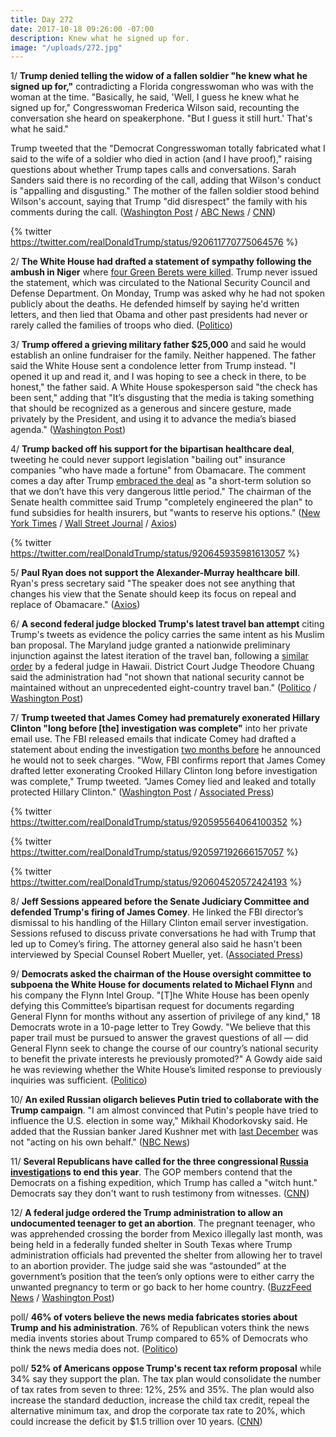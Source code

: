 ```yaml
---
title: Day 272
date: 2017-10-18 09:26:00 -07:00
description: Knew what he signed up for.
image: "/uploads/272.jpg"
---
```


1/ **Trump denied telling the widow of a fallen soldier "he knew what he signed up for,"** contradicting a Florida congresswoman who was with the woman at the time. "Basically, he said, 'Well, I guess he knew what he signed up for," Congresswoman Frederica Wilson said, recounting the conversation she heard on speakerphone. "But I guess it still hurt.' That's what he said." 

Trump tweeted that the "Democrat Congresswoman totally fabricated what I said to the wife of a soldier who died in action (and I have proof)," raising questions about whether Trump tapes calls and conversations. Sarah Sanders said there is no recording of the call, adding that Wilson's conduct is "appalling and disgusting." The mother of the fallen soldier stood behind Wilson's account, saying that Trump "did disrespect" the family with his comments during the call. ([Washington Post](https://www.washingtonpost.com/news/post-politics/wp/2017/10/18/totally-fabricated-trump-disputes-congresswomans-depiction-of-his-exchange-with-soldiers-widow/) / [ABC News](http://abcnews.go.com/Politics/trump-denies-telling-widow-fallen-soldier-knew-signed/story?id=50549664) / [CNN](http://www.cnn.com/2017/10/18/politics/donald-trump-myeshia-johnson-recording/index.html))

{% twitter https://twitter.com/realDonaldTrump/status/920611770775064576 %}

2/ **The White House had drafted a statement of sympathy following the ambush in Niger** where [four Green Berets were killed](https://whatthefuckjusthappenedtoday.com/2017/10/17/day-271/#3-trump-falsely-claimed-that-obama-d). Trump never issued the statement, which was circulated to the National Security Council  and Defense Department. On Monday, Trump was asked why he had not spoken publicly about the deaths. He defended himself by saying he'd written letters, and then lied that Obama and other past presidents had never or rarely called the families of troops who died. ([Politico](http://www.politico.com/story/2017/10/18/trump-niger-condolence-statement-243917))

3/ **Trump offered a grieving military father $25,000** and said he would establish an online fundraiser for the family. Neither happened. The father said the White House sent a condolence letter from Trump instead. "I opened it up and read it, and I was hoping to see a check in there, to be honest," the father said. A White House spokesperson said "the check has been sent," adding that "It’s disgusting that the media is taking something that should be recognized as a generous and sincere gesture, made privately by the President, and using it to advance the media’s biased agenda." ([Washington Post](https://www.washingtonpost.com/world/national-security/trump-offered-a-grieving-military-father-25000-in-a-call-but-didnt-follow-through/2017/10/18/8d4cbc8c-b43a-11e7-be94-fabb0f1e9ffb_story.html))

4/ **Trump backed off his support for the bipartisan healthcare deal**, tweeting he could never support legislation "bailing out" insurance companies "who have made a fortune" from Obamacare. The comment comes a day after Trump [embraced the deal](https://whatthefuckjusthappenedtoday.com/2017/10/17/day-271/#5-senators-have-agreed-in-principle) as "a short-term solution so that we don’t have this very dangerous little period." The chairman of the Senate health committee said Trump "completely engineered the plan" to fund subsidies for health insurers, but "wants to reserve his options." ([New York Times](https://www.nytimes.com/2017/10/18/us/politics/trump-obamacare-subsidies-tweet-opposition.html) / [Wall Street Journal](https://www.wsj.com/articles/trump-signals-opposition-to-bipartisan-health-care-deal-1508338881) / [Axios](https://www.axios.com/alexander-trump-engineered-bipartisan-health-bill-2498029679.html))

{% twitter https://twitter.com/realDonaldTrump/status/920645935981613057 %}

5/ **Paul Ryan does not support the Alexander-Murray healthcare bill**. Ryan's press secretary said "The speaker does not see anything that changes his view that the Senate should keep its focus on repeal and replace of Obamacare." ([Axios](https://www.axios.com/paul-ryan-comes-out-against-alexander-murray-health-bill-2498070386.html))

6/ **A second federal judge blocked Trump's latest travel ban attempt** citing Trump's tweets as evidence the policy carries the same intent as his Muslim ban proposal. The Maryland judge granted a nationwide preliminary injunction against the latest iteration of the travel ban, following a [similar order](https://whatthefuckjusthappenedtoday.com/2017/10/17/day-271/#10-a-federal-judge-in-hawaii-has-blo) by a federal judge in Hawaii. District Court Judge Theodore Chuang said the administration had "not shown that national security cannot be maintained without an unprecedented eight-country travel ban." ([Politico](http://www.politico.com/story/2017/10/18/trump-travel-ban-maryland-judge-blocks-243901) / [Washington Post](https://www.washingtonpost.com/world/national-security/second-judge-rules-against-latest-travel-ban-saying-trumps-own-words-show-it-was-aimed-at-muslims/2017/10/18/5ecdaa44-b3ed-11e7-9e58-e6288544af98_story.html))

7/ **Trump tweeted that James Comey had prematurely exonerated Hillary Clinton "long before \[the\] investigation was complete"** into her private email use. The FBI released emails that indicate Comey had drafted a statement about ending the investigation [two months before](https://whatthefuckjusthappenedtoday.com/2017/09/01/day-225/#2-senate-republicans-accused-comey-o) he announced he would not to seek charges. "Wow, FBI confirms report that James Comey drafted letter exonerating Crooked Hillary Clinton long before investigation was complete," Trump tweeted. "James Comey lied and leaked and totally protected Hillary Clinton." ([Washington Post](https://www.washingtonpost.com/news/post-politics/wp/2017/10/18/trump-asks-whether-james-comey-was-truthful-about-clinton-probe/) / [Associated Press](https://apnews.com/1b526916a1de4faa999557d5f214971b/Trump-says-Comey-knew-he-was-going-to-exonerate-Clinton))

{% twitter https://twitter.com/realDonaldTrump/status/920595564064100352 %}

{% twitter https://twitter.com/realDonaldTrump/status/920597192666157057 %}

{% twitter https://twitter.com/realDonaldTrump/status/920604520572424193 %}

8/ **Jeff Sessions appeared before the Senate Judiciary Committee and defended Trump's firing of James Comey**. He linked the FBI director’s dismissal to his handling of the Hillary Clinton email server investigation. Sessions refused to discuss private conversations he had with Trump that led up to Comey’s firing. The attorney general also said he hasn't been interviewed by Special Counsel Robert Mueller, yet. ([Associated Press](https://apnews.com/70baab1c054e4837b1d962475bfd6f85/Sessions-defends-Comey-firing,-ties-it-to-Clinton-email-case))

9/ **Democrats asked the chairman of the House oversight committee to subpoena the White House for documents related to Michael Flynn** and his company the Flynn Intel Group. "\[T\]he White House has been openly defying this Committee’s bipartisan request for documents regarding General Flynn for months without any assertion of privilege of any kind," 18 Democrats wrote in a 10-page letter to Trey Gowdy. "We believe that this paper trail must be pursued to answer the gravest questions of all — did General Flynn seek to change the course of our country’s national security to benefit the private interests he previously promoted?" A Gowdy aide said he was reviewing whether the White House’s limited response to previously inquiries was sufficient. ([Politico](http://www.politico.com/story/2017/10/18/democrats-press-gowdy-to-subpoena-white-house-for-documents-on-flynn-243903))

10/ **An exiled Russian oligarch believes Putin tried to collaborate with the Trump campaign**. "I am almost convinced that Putin's people have tried to influence the U.S. election in some way," Mikhail Khodorkovsky said. He added that the Russian banker Jared Kushner met with [last December](https://whatthefuckjusthappenedtoday.com/2017/05/30/Day-131/#4-investigators-are-examining-why-ku) was not "acting on his own behalf." ([NBC News](https://www.nbcnews.com/politics/white-house/putin-rival-ties-kushner-meeting-kremlin-bankers-n811631))

11/ **Several Republicans have called for the three congressional <a href="{{ site.baseurl }}/trump-russia-investigation/">Russia investigation</a>s to end this year**. The GOP members contend that the Democrats on a fishing expedition, which Trump has called a "witch hunt." Democrats say they don't want to rush testimony from witnesses. ([CNN](http://www.cnn.com/2017/10/18/politics/republicans-congress-russia-investigation/index.html))

12/ **A federal judge ordered the Trump administration to allow an undocumented teenager to get an abortion**. The pregnant teenager, who was apprehended crossing the border from Mexico illegally last month, was being held in a federally funded shelter in South Texas where Trump administration officials had prevented the shelter from allowing her to travel to an abortion provider. The judge said she was “astounded” at the government’s position that the teen’s only options were to either carry the unwanted pregnancy to term or go back to her home country. ([BuzzFeed News](https://www.buzzfeed.com/zoetillman/the-trump-administration-just-went-to-court-to-defend) / [Washington Post](https://www.washingtonpost.com/local/immigration/judge-trump-administration-cancannot-block-abortion-for-pregnant-undocumented-teen/2017/10/18/82348e08-b406-11e7-be94-fabb0f1e9ffb_story.html))

poll/ **46% of voters believe the news media fabricates stories about Trump and his administration**. 76% of Republican voters think the news media invents stories about Trump compared to 65% of Democrats who think the news media does not. ([Politico](http://www.politico.com/story/2017/10/18/trump-media-fake-news-poll-243884))

poll/ **52% of Americans oppose Trump's recent tax reform proposal** while 34% say they support the plan. The tax plan would consolidate the number of tax rates from seven to three: 12%, 25% and 35%. The plan would also increase the standard deduction, increase the child tax credit, repeal the alternative minimum tax, and drop the corporate tax rate to 20%, which could increase the deficit by $1.5 trillion over 10 years. ([CNN](http://www.cnn.com/2017/10/18/politics/poll-trump-tax-reform/index.html))